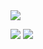 
<img src="https://readme-typing-svg.herokuapp.com/?lines=你好！;欢迎光临我的GitHub主页&font=Roboto" />

<p>
<img src="https://img.shields.io/static/v1?label=Program&message=Python&color=blue"/>
<a href="https://space.bilibili.com/15472009?spm_id_from=333.999.0.0"><img src="https://img.shields.io/static/v1?label=bilibili&message=CSDN&color=blue"/></a>
</p>


